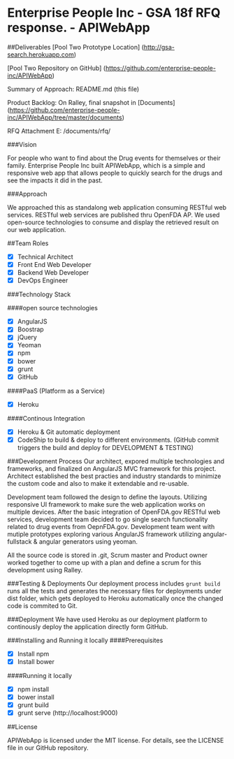 # Enterprise People Inc - GSA 18f RFQ response. - APIWebApp
##Deliverables
[Pool Two Prototype Location] (http://gsa-search.herokuapp.com)

[Pool Two Repository on GitHub] (https://github.com/enterprise-people-inc/APIWebApp)

Summary of Approach: README.md (this file)

Product Backlog: On Ralley, final snapshot in [Documents] (https://github.com/enterprise-people-inc/APIWebApp/tree/master/documents)

RFQ Attachment E: /documents/rfq/

###Vision

For people who want to find about the Drug events for themselves or their family. Enterprise People Inc built APIWebApp, which is a simple and responsive web app that allows people to quickly search for the drugs and see the impacts it did in the past.

###Approach

We approached this as standalong web application consuming RESTful web services. RESTful web services are published thru OpenFDA AP. We used open-source technologies to consume and display the retrieved result on our web application.

##Team Roles
- [x] Technical Architect
- [x] Front End Web Developer
- [x] Backend Web Developer
- [x] DevOps Engineer

###Technology Stack 

####open source technologies
- [x] AngularJS
- [x] Boostrap
- [x] jQuery
- [x] Yeoman
- [x] npm
- [x] bower
- [x] grunt
- [x] GitHub

####PaaS (Platform as a Service)
- [x] Heroku

####Continous Integration
- [x] Heroku & Git automatic deployment
- [x] CodeShip to build & deploy to different environments. (GitHub commit triggers the build and deploy for DEVELOPMENT & TESTING)

###Development Process
Our architect, expored multiple technologies and frameworks, and finalized on AngularJS MVC framework for this project. Architect established the best practies and industry standards to minimize the custom code and also to make it extendable and re-usable.

Development team followed the design to define the layouts. Utilizing responsive UI framework to make sure the web application works on multiple devices. After the basic integration of OpenFDA.gov RESTful web services, development team decided to go single search functionality related to drug events from OepnFDA.gov. Development team went with mutiple prototypes exploring various AngularJS framework utilizing angular-fullstack & angular generators using yeoman.

All the source code is stored in .git, Scrum master and Product owner worked together to come up with a plan and define a scrum for this development using Ralley.

###Testing & Deployments
Our deployment process includes ```grunt build``` runs all the tests and generates the necessary files for deployments under dist folder, which gets deployed to Heroku automatically once the changed code is commited to Git.

###Deployment
We have used Heroku as our deployment platform to continously deploy the application directly form GitHub.

###Installing and Running it locally
####Prerequisites
- [x] Install npm
- [x] Install bower

####Running it locally
- [x] npm install
- [x] bower install
- [x] grunt build
- [x] grunt serve (http://localhost:9000)

##License

APIWebApp is licensed under the MIT license. For details, see the LICENSE file in our GitHub repository.



